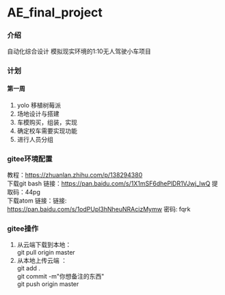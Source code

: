 # AE_final_project

### 介绍
自动化综合设计
模拟现实环境的1:10无人驾驶小车项目

### 计划
#### 第一周
1. yolo 移植树莓派
2. 场地设计与搭建
3. 车模购买，组装，实现
4. 确定校车需要实现功能
5. 进行人员分组

### gitee环境配置
教程：https://zhuanlan.zhihu.com/p/138294380  
下载git bash 链接：https://pan.baidu.com/s/1X1mSF6dhePlDR1VJwj_lwQ  提取码：44pg  
下载atom 链接：链接: https://pan.baidu.com/s/1odPUpl3hNheuNRAcizMymw  密码: fqrk

### gitee操作
1. 从云端下载到本地：  
git pull origin master  
2. 从本地上传云端 ：  
git add .  
git commit -m"你想备注的东西"  
git push origin master  
